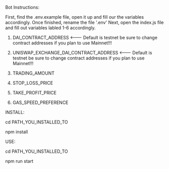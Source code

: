 Bot Instructions:

First, find the .env.example file, open it up and fill our the variables accordingly. Once finished, rename the file '.env' Next, open the index.js file and fill out variables labled 1-6 accordingly.

1. DAI_CONTRACT_ADDRESS                            <--- Default is testnet be sure to change contract addresses if you plan to use Mainnet!!!

2. UNISWAP_EXCHANGE_DAI_CONTRACT_ADDRESS           <--- Default is testnet be sure to change contract addresses if you plan to use Mainnet!!!    

3. TRADING_AMOUNT

4. STOP_LOSS_PRICE

5. TAKE_PROFIT_PRICE

6. GAS_SPEED_PREFERENCE

INSTALL:

cd PATH_YOU_INSTALLED_TO

npm install

USE:

cd PATH_YOU_INSTALLED_TO

npm run start

